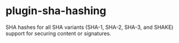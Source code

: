 # plugin-sha-hashing
SHA hashes for all SHA variants (SHA-1, SHA-2, SHA-3, and SHAKE) support for securing content or signatures.
